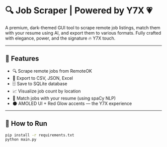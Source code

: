 # 🔍 Job Scraper | Powered by Y7X 💗

A premium, dark-themed GUI tool to scrape remote job listings, match them with your resume using AI, and export them to various formats. Fully crafted with elegance, power, and the signature 🔥 Y7X touch.

---

## 💼 Features

- 🔍 Scrape remote jobs from RemoteOK
- 💾 Export to CSV, JSON, Excel
- 🗄️ Save to SQLite database
- 📈 Visualize job count by location
- 🧠 Match jobs with your resume (using spaCy NLP)
- 🌑 AMOLED UI + Red Glow accents — the Y7X experience

---

## 🚀 How to Run

```bash
pip install -r requirements.txt
python main.py